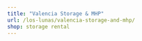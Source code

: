 ```yaml
---
title: "Valencia Storage & MHP"
url: /los-lunas/valencia-storage-and-mhp/
shop: storage rental
---
```

